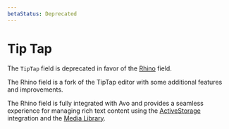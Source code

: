 ```yaml
---
betaStatus: Deprecated
---
```


# Tip Tap

The `TipTap` field is deprecated in favor of the [Rhino](./rhino) field.

The Rhino field is a fork of the TipTap editor with some additional features and improvements.

The Rhino field is fully integrated with Avo and provides a seamless experience for managing rich text content using the [ActiveStorage](https://guides.rubyonrails.org/active_storage_overview.html) integration and the [Media Library](./media-library).
